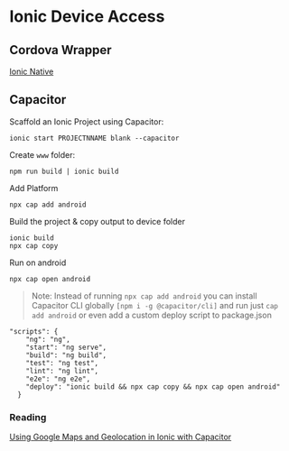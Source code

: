 # Ionic Device Access

## Cordova Wrapper

[Ionic Native](https://ionicframework.com/docs/native/overview)

## Capacitor

Scaffold an Ionic Project using Capacitor:

```
ionic start PROJECTNNAME blank --capacitor
```

Create `www` folder:

```
npm run build | ionic build
```

Add Platform

```
npx cap add android
```

Build the project & copy output to device folder

```
ionic build
npx cap copy
```

Run on android

```
npx cap open android
```

> Note: Instead of running `npx cap add android` you can install Capacitor CLI globally `[npm i -g @capacitor/cli]` and run just `cap add android` or even add a custom deploy script to package.json

```
"scripts": {
    "ng": "ng",
    "start": "ng serve",
    "build": "ng build",
    "test": "ng test",
    "lint": "ng lint",
    "e2e": "ng e2e",
    "deploy": "ionic build && npx cap copy && npx cap open android"
  }
```

### Reading

[Using Google Maps and Geolocation in Ionic with Capacitor](https://www.joshmorony.com/using-google-maps-and-geolocation-in-ionic-with-capacitor/)
